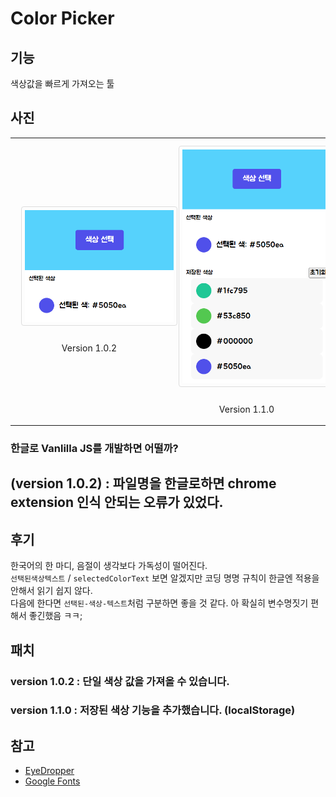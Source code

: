# Color Picker

## 기능

색상값을 빠르게 가져오는 툴

## 사진

<style>
  .image-table img {
    width: 300px;
    height: auto;
    border: 1px solid #ddd;
    border-radius: 4px;
    padding: 5px;
    margin: 10px;
  }
  .image-table {
    width: 100%;
    text-align: center;
  }
</style>

<table class="image-table">
  <tr>
    <td>
      <img src="./imgs/1.0.2.png" alt="Version 1.0.2"/>
      <p>Version 1.0.2</p>
    </td>
    <td>
      <img src="./imgs/1.1.0.png" alt="Version 1.1.0"/>
      <p>Version 1.1.0</p>
    </td>
  </tr>
</table>

### 한글로 Vanlilla JS를 개발하면 어떨까?
## (version 1.0.2) : 파일명을 한글로하면 chrome extension 인식 안되는 오류가 있었다.

## 후기

한국어의 한 마디, 음절이 생각보다 가독성이 떨어진다. </br>
`선택된색상텍스트` / `selectedColorText` 보면 알겠지만 코딩 명명 규칙이 한글엔 적용을 안해서 읽기 쉽지 않다. </br>
다음에 한다면 `선택된-색상-텍스트`처럼 구분하면 좋을 것 같다. 아 확실히 변수명짓기 편해서 좋긴했음 ㅋㅋ;

## 패치

### version 1.0.2 : 단일 색상 값을 가져올 수 있습니다.
### version 1.1.0 : 저장된 색상 기능을 추가했습니다. (localStorage)

## 참고

- [EyeDropper](https://developer.mozilla.org/en-US/docs/Web/API/EyeDropper)
- [Google Fonts](https://fonts.google.com/?subset=korean&noto.script=Kore)
